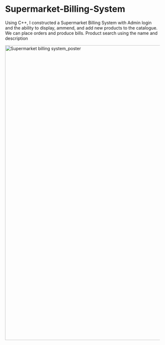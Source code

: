 # Supermarket-Billing-System

Using C++, I constructed a Supermarket Billing System with Admin login and the ability to display, ammend, and add new products to the catalogue. We can place orders and produce bills. Product search using the name and description

<img width="960" alt="Supermarket billing system_poster" src="https://user-images.githubusercontent.com/97973932/214908331-287942e9-4a10-462a-856c-2003ebe8560c.png">
